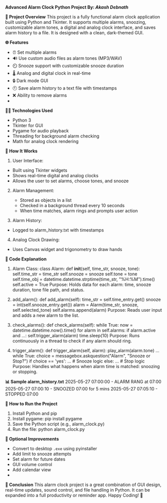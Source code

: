 **Advanced Alarm Clock Python Project By: _Akash Debnath_**

**📅 Project Overview**
This project is a fully functional alarm clock application built using Python and Tkinter.
It supports multiple alarms, snoozing, customizable alarm tones, a digital and analog clock interface, and saves alarm history to a file. 
It is designed with a clean, dark-themed GUI.

**🌐 Features**
- ⏰ Set multiple alarms
- 🔊 Use custom audio files as alarm tones (MP3/WAV)
- ⏲️ Snooze support with customizable snooze duration
- 🌡 Analog and digital clock in real-time
- 🔒 Dark mode GUI
- 🕙 Save alarm history to a text file with timestamps
- ❌ Ability to remove alarms
- 
**👨‍💻 Technologies Used**
- Python 3
- Tkinter for GUI
- Pygame for audio playback
- Threading for background alarm checking
- Math for analog clock rendering
  
**📖 How It Works**
1.	User Interface:
   - Built using Tkinter widgets
   - Shows real-time digital and analog clocks
   - Allows the user to set alarms, choose tones, and snooze
2.	Alarm Management:
 	  - Stored as objects in a list
 	  - Checked in a background thread every 10 seconds
 	  - When time matches, alarm rings and prompts user action

3.	Alarm History:
   - Logged to alarm_history.txt with timestamps

4.	Analog Clock Drawing:
   - Uses Canvas widget and trigonometry to draw hands
     
**📄 Code Explanation**
1.	Alarm Class: 
      class Alarm:
   			 def __init__(self, time_str, snooze, tone):
       			 self.time_str = time_str
       			 self.snooze = snooze
     	   		self.tone = tone
       			 self.time_obj = datetime.datetime.strptime(time_str, "%H:%M").time()
       			 self.active = True
Purpose: Holds data for each alarm: time, snooze duration, tone file path, and status.

2.	add_alarm(): 
      def add_alarm(self):
          time_str = self.time_entry.get()
            	snooze = int(self.snooze_entry.get())
          alarm = Alarm(time_str, snooze, self.selected_tone)
          self.alarms.append(alarm)
Purpose: Reads user input and adds a new alarm to the list.

3.	check_alarms(): 
      def check_alarms(self):
        	while True:
           	now = datetime.datetime.now().time()
           	for alarm in self.alarms:
                		if alarm.active and ...:
                    		self.trigger_alarm(alarm)
            		time.sleep(10)
Purpose: Runs continuously in a thread to check if any alarm should ring.


4.	trigger_alarm(): 
      def trigger_alarm(self, alarm):
          	play_alarm(alarm.tone)
         	 ...
          	while True:
              		choice = messagebox.askquestion("Alarm", "Snooze or Stop?")
             		 if choice == 'yes':
                 			 ...  # Snooze logic
             		 else:
                 			 ...  # Stop logic
Purpose: Handles what happens when alarm time is matched: snoozing or stopping.

**📊 Sample alarm_history.txt**
2025-05-27 07:00:00 - ALARM RANG at 07:00
2025-05-27 07:00:10 - SNOOZED 07:00 for 5 mins
2025-05-27 07:05:10 - STOPPED 07:00

**🔧 How to Run the Project**
1. Install Python and pip
2. Install pygame:
   	pip install pygame
3. Save the Python script (e.g., alarm_clock.py)
4. Run the file:
   	python alarm_clock.py
   
**🔄 Optional Improvements**
- Convert to desktop `.exe` using pyinstaller
- Add limit to snooze attempts
- Set alarm for future dates
- GUI volume control
- Add calendar view
- 
**🎉 Conclusion**
This alarm clock project is a great combination of GUI design, real-time updates, sound control, and file handling in Python. It can be expanded into a full productivity or reminder app.
Happy Coding! 🚀
